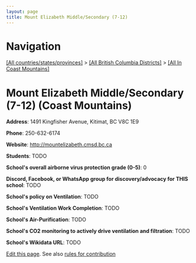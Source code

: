 ```yaml
---
layout: page
title: Mount Elizabeth Middle/Secondary (7-12)
---
```

# Navigation

[[All countries/states/provinces]](../../..) > [[All British Columbia Districts]](../..) > [[All In Coast Mountains]](..)

# Mount Elizabeth Middle/Secondary (7-12) (Coast Mountains)

**Address**: 1491 Kingfisher Avenue, Kitimat, BC V8C 1E9

**Phone**: 250-632-6174

**Website**: <http://mountelizabeth.cmsd.bc.ca>

**Students**: TODO

**School's overall airborne virus protection grade (0-5)**: 0

**Discord, Facebook, or WhatsApp group for discovery/advocacy for THIS school**: TODO

**School's policy on Ventilation**: TODO

**School's Ventilation Work Completion**: TODO

**School's Air-Purification**: TODO

**School's CO2 monitoring to actively drive ventilation and filtration**: TODO

**School's Wikidata URL**: TODO


[Edit this page](https://github.com/ventilate-schools/BC/edit/main/./Coast_Mountains/Mount_Elizabeth_Middle_Secondary_(7-12).md). See also [rules for contribution](../../../contribution-rules/)